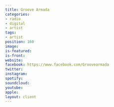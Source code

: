 ```yaml
---
title: Groove Armada
categories:
- radio
- digital
- artist
tags:
- artist
position: 160
image: 
is-featured: 
is-front: 
website: 
facebook: https://www.facebook.com/Groovearmada
twitter: 
instagram: 
spotify: 
soundcloud: 
youtube: 
apple: 
layout: client
---
```


